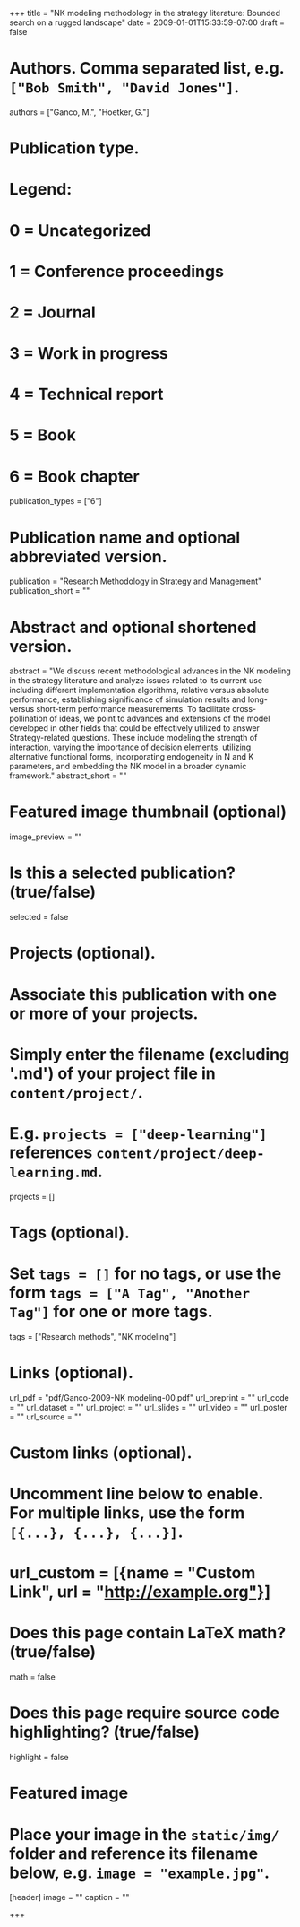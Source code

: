 +++
title = "NK modeling methodology in the strategy literature: Bounded search on a rugged landscape"
date = 2009-01-01T15:33:59-07:00
draft = false

# Authors. Comma separated list, e.g. `["Bob Smith", "David Jones"]`.
authors = ["Ganco, M.", "Hoetker, G."]

# Publication type.
# Legend:
# 0 = Uncategorized
# 1 = Conference proceedings
# 2 = Journal
# 3 = Work in progress
# 4 = Technical report
# 5 = Book
# 6 = Book chapter
publication_types = ["6"]

# Publication name and optional abbreviated version.
publication = "Research Methodology in Strategy and Management"
publication_short = ""

# Abstract and optional shortened version.
abstract = "We discuss recent methodological advances in the NK modeling in the strategy literature and analyze issues related to its current use including different implementation algorithms, relative versus absolute performance, establishing significance of simulation results and long- versus short-term performance measurements. To facilitate cross- pollination of ideas, we point to advances and extensions of the model developed in other fields that could be effectively utilized to answer Strategy-related questions. These include modeling the strength of interaction, varying the importance of decision elements, utilizing alternative functional forms, incorporating endogeneity in N and K parameters, and embedding the NK model in a broader dynamic framework."
abstract_short = ""

# Featured image thumbnail (optional)
image_preview = ""

# Is this a selected publication? (true/false)
selected = false

# Projects (optional).
#   Associate this publication with one or more of your projects.
#   Simply enter the filename (excluding '.md') of your project file in `content/project/`.
#   E.g. `projects = ["deep-learning"]` references `content/project/deep-learning.md`.
projects = []

# Tags (optional).
#   Set `tags = []` for no tags, or use the form `tags = ["A Tag", "Another Tag"]` for one or more tags.
tags = ["Research methods", "NK modeling"]

# Links (optional).
url_pdf = "pdf/Ganco-2009-NK modeling-00.pdf"
url_preprint = ""
url_code = ""
url_dataset = ""
url_project = ""
url_slides = ""
url_video = ""
url_poster = ""
url_source = ""

# Custom links (optional).
#   Uncomment line below to enable. For multiple links, use the form `[{...}, {...}, {...}]`.
# url_custom = [{name = "Custom Link", url = "http://example.org"}]

# Does this page contain LaTeX math? (true/false)
math = false

# Does this page require source code highlighting? (true/false)
highlight = false

# Featured image
# Place your image in the `static/img/` folder and reference its filename below, e.g. `image = "example.jpg"`.
[header]
image = ""
caption = ""

+++
